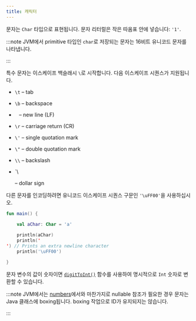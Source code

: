 ```yaml
---
title: 캐릭터
---
```

문자는 `Char` 타입으로 표현됩니다.
문자 리터럴은 작은 따옴표 안에 넣습니다: `'1'`.

:::note
JVM에서 primitive 타입인 `char`로 저장되는 문자는 16비트 유니코드 문자를 나타냅니다.

:::

특수 문자는 이스케이프 백슬래시 `\`로 시작합니다.
다음 이스케이프 시퀀스가 지원됩니다.

* `\t` – tab
* `\b` – backspace
* `
` – new line (LF)
* `\r` – carriage return (CR)
* `\'` – single quotation mark
* `\"` – double quotation mark
* `\\` – backslash
* `\

   – dollar sign

다른 문자를 인코딩하려면 유니코드 이스케이프 시퀀스 구문인 `'\uFF00'`을 사용하십시오.

```kotlin
fun main() {

    val aChar: Char = 'a'
 
    println(aChar)
    println('
') // Prints an extra newline character
    println('\uFF00')

}
```

문자 변수의 값이 숫자이면 [`digitToInt()`](https://kotlinlang.org/api/latest/jvm/stdlib/kotlin.text/digit-to-int.html) 함수를 사용하여 명시적으로 `Int` 숫자로 변환할 수 있습니다.

:::note
JVM에서는 [numbers](numbers#boxing-and-caching-numbers-on-the-java-virtual-machine)에서와 마찬가지로 nullable 참조가 필요한 경우 문자는 Java 클래스에 boxing됩니다.
boxing 작업으로 ID가 유지되지는 않습니다.

:::